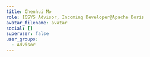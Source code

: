 ```yaml
---
title: Chenhui Mo
role: IGSYS Advisor, Incoming Developer@Apache Doris
avatar_filename: avatar
social: []
superuser: false
user_groups:
  - Advisor
---
```

